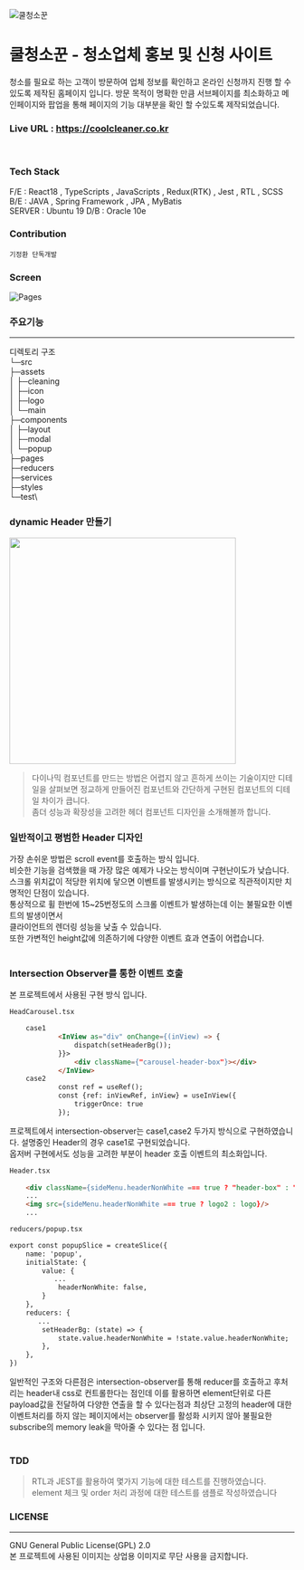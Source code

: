 ![쿨청소꾼](https://coolcleaner.co.kr/fileDownLoad/170820107871644.png)

# 쿨청소꾼 - 청소업체 홍보 및 신청 사이트

청소를 필요로 하는 고객이 방문하여 업체 정보를 확인하고 온라인 신청까지 진행 할 수 있도록 제작된 홈페이지 입니다.
방문 목적이 명확한 만큼 서브페이지를 최소화하고 메인페이지와 팝업을 통해 페이지의 기능 대부분을 확인 할 수있도록 제작되었습니다.

### Live URL : https://coolcleaner.co.kr

<br>

### Tech Stack
F/E : React18 , TypeScripts , JavaScripts , Redux(RTK) , Jest , RTL , SCSS  
B/E : JAVA , Spring Framework , JPA , MyBatis  
SERVER : Ubuntu 19 
D/B : Oracle 10e

### Contribution
`기정환 단독개발`

### Screen

![Pages](https://coolcleaner.co.kr/fileDownLoad/1706301602187screen1.png)

### 주요기능
***
디렉토리 구조\
└─src\
├─assets\
│  ├─cleaning\
│  ├─icon\
│  ├─logo\
│  └─main\
├─components\
│  ├─layout\
│  ├─modal\
│  └─popup\
├─pages\
├─reducers\
├─services\
├─styles\
└─test\

### dynamic Header 만들기 

<img src = "https://coolcleaner.co.kr/fileDownLoad/1706377087413headermv.gif" height="400px">

>다이나믹 컴포넌트를 만드는 방법은 어렵지 않고 흔하게 쓰이는 기술이지만 디테일을 살펴보면
> 정교하게 만들어진 컴포넌트와 간단하게 구현된 컴포넌트의 디테일 차이가 큽니다. <br>
>좀더 성능과 확장성을 고려한 헤더 컴포넌트 디자인을 소개해볼까 합니다.

### 일반적이고 평범한 Header 디자인
가장 손쉬운 방법은 scroll event를 호출하는 방식 입니다.  
비슷한 기능을 검색했을 때 가장 많은 예제가 나오는 방식이며 구현난이도가 낮습니다.  
스크롤 위치값이 적당한 위치에 닿으면 이벤트를 발생시키는 방식으로 직관적이지만 치명적인 단점이 있습니다.  
통상적으로 휠 한번에 15~25번정도의 스크롤 이벤트가 발생하는데 이는 불필요한 이벤트의 발생이면서  
클라이언트의 렌더링 성능을 낮출 수 있습니다.  
또한 가변적인 height값에 의존하기에 다양한 이벤트 효과 연출이 어렵습니다.  
<br>
### Intersection Observer를 통한 이벤트 호출
본 프로젝트에서 사용된 구현 방식 입니다.  
```html
HeadCarousel.tsx

    case1
            <InView as="div" onChange={(inView) => {
                dispatch(setHeaderBg());
            }}>
                <div className={"carousel-header-box"}></div>
            </InView>
    case2
            const ref = useRef();
            const {ref: inViewRef, inView} = useInView({
                triggerOnce: true
            });
```


프로젝트에서 intersection-observer는 case1,case2 두가지 방식으로 구현하였습니다.
설명중인 Header의 경우 case1로 구현되었습니다.  
옵저버 구현에서도 성능을 고려한 부분이 header 호출 이벤트의 최소화입니다.
```html
Header.tsx
    
    <div className={sideMenu.headerNonWhite === true ? "header-box" : "header-box main-bg"}>
    ...
    <img src={sideMenu.headerNonWhite === true ? logo2 : logo}/>
    ...
```
```html
reducers/popup.tsx

export const popupSlice = createSlice({
    name: 'popup',
    initialState: {
        value: {
           ...
            headerNonWhite: false,
        }
    },
    reducers: {
       ...
        setHeaderBg: (state) => {
            state.value.headerNonWhite = !state.value.headerNonWhite;
        },
    },
})

```
일반적인 구조와 다른점은 intersection-observer를 통해 reducer를 호출하고 후처리는
header내 css로 컨트롤한다는 점인데 이를 활용하면 element단위로 다른 payload값을 전달하여
다양한 연출을 할 수 있다는점과 최상단 고정의 header에 대한 이벤트처리를 하지 않는 페이지에서는
observer를 활성화 시키지 않아 불필요한 subscribe의 memory leak을 막아줄 수 있다는 점 입니다.
<br>
<br>

### TDD
> RTL과 JEST를 활용하여 몇가지 기능에 대한 테스트를 진행하였습니다.  
>element 체크 및 order 처리 과정에 대한 테스트를 샘플로 작성하였습니다

### LICENSE
***
GNU General Public License(GPL) 2.0  
본 프로젝트에 사용된 이미지는 상업용 이미지로 무단 사용을 금지합니다.
